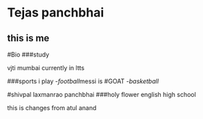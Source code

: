 
# Tejas panchbhai
## this is me

#Bio
###study

vjti mumbai 
currently in ltts

###sports i play
-*football*messi is #GOAT
-*basketball*



#shivpal laxmanrao panchbhai
###holy flower english high school

this is changes from atul anand

